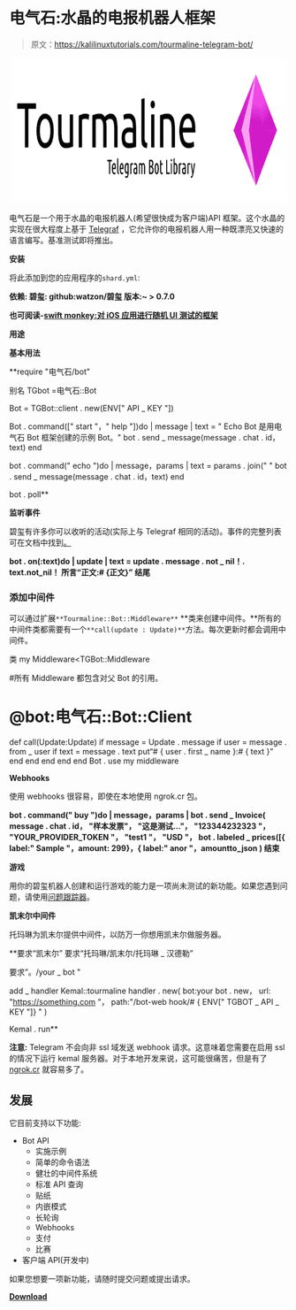 # 电气石:水晶的电报机器人框架

> 原文：<https://kalilinuxtutorials.com/tourmaline-telegram-bot/>

[![Tourmaline : Telegram Bot Framework For Crystal](img/e88e32c6ece2b77b78d82035daef3074.png "Tourmaline : Telegram Bot Framework For Crystal")](https://1.bp.blogspot.com/-eZoEgA7ghX4/XROwWnZcM7I/AAAAAAAABBs/rmEyIjFxrIIwiFlycTA3jI8tOTkb_mmoQCLcBGAs/s1600/header%2B%25281%2529%25281%2529.png)

电气石是一个用于水晶的电报机器人(希望很快成为客户端)API 框架。这个水晶的实现在很大程度上基于 [Telegraf](http://telegraf.js.org/) ，它允许你的电报机器人用一种既漂亮又快速的语言编写。基准测试即将推出。

**安装**

将此添加到您的应用程序的`shard.yml`:

**依赖:
碧玺:
github:watzon/碧玺
版本:~ > 0.7.0**

**也可阅读-[swift monkey:对 iOS 应用进行随机 UI 测试的框架](https://kalilinuxtutorials.com/swiftmonkey-testing-ios-apps/)**

**用途**

**基本用法**

**require "电气石/bot"

别名 TGbot =电气石::Bot

Bot = TGBot::client . new(ENV[" API _ KEY "])

Bot . command([" start "，" help "])do | message |
text = " Echo Bot 是用电气石 Bot 框架创建的示例 Bot。"
bot . send _ message(message . chat . id，text)
end

bot . command(" echo ")do | message，params |
text = params . join(" "
bot . send _ message(message . chat . id，text)
end

bot . poll**

**监听事件**

碧玺有许多你可以收听的活动(实际上与 Telegraf 相同的活动)。事件的完整列表可在文档中找到[。](https://watzon.github.io/tourmaline/Tourmaline/Bot/UpdateAction.html)

**bot . on(:text)do | update |
text = update . message . not _ nil！. text.not_nil！
所言“正文:# {正文}”
结尾**

### 添加中间件

可以通过扩展`**Tourmaline::Bot::Middleware**` **类来创建中间件。**所有的中间件类都需要有一个`**call(update : Update)**`方法。每次更新时都会调用中间件。

类 my Middleware<TGBot::Middleware

#所有 Middleware 都包含对父 Bot 的引用。
# @bot:电气石::Bot::Client
def call(Update:Update)
if message = Update . message
if user = message . from _ user
if text = message . text
put“# { user . first _ name }:# { text }”
end
end
end
end
end
Bot . use my middleware

**Webhooks**

使用 webhooks 很容易，即使在本地使用 ngrok.cr 包。

**bot . command(" buy ")do | message，params |
bot . send _ Invoice(
message . chat . id，
"样本发票"，
"这是测试…"，
"123344232323 "，
"YOUR_PROVIDER_TOKEN "，
"test1 "，
"USD "，
bot . labeled _ prices([{ label:" Sample "，amount: 299}，{ label:" anor "，amountto_json
)
结束**

**游戏**

用你的碧玺机器人创建和运行游戏的能力是一项尚未测试的新功能。如果您遇到问题，请使用[问题跟踪器](https://github.com/watzon/tourmaline/issues)。

**凯末尔中间件**

托玛琳为凯末尔提供中间件，以防万一你想用凯末尔做服务器。

**要求“凯末尔”
要求“托玛琳/凯末尔/托玛琳 _ 汉德勒”

要求”。/your _ bot "

add _ handler Kemal::tourmaline handler . new(
bot:your bot . new，
url: "https://something.com "，
path:"/bot-web hook/# { ENV[" TGBOT _ API _ KEY "]} "
)

Kemal . run**

**注意:** Telegram 不会向非 ssl 域发送 webhook 请求。这意味着您需要在启用 ssl 的情况下运行 kemal 服务器。对于本地开发来说，这可能很痛苦，但是有了 [ngrok.cr](https://github.com/watzon/ngrok.cr) 就容易多了。

## 发展

它目前支持以下功能:

*   Bot API
    *   实施示例
    *   简单的命令语法
    *   健壮的中间件系统
    *   标准 API 查询
    *   贴纸
    *   内嵌模式
    *   长轮询
    *   Webhooks
    *   支付
    *   比赛
*   客户端 API(开发中)

如果您想要一项新功能，请随时提交问题或提出请求。

[**Download**](https://github.com/watzon/tourmaline)